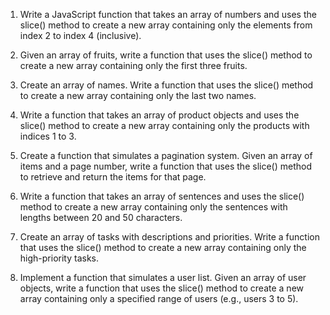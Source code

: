 1. Write a JavaScript function that takes an array of numbers and uses the slice() method to create a new array containing only the elements from index 2 to index 4 (inclusive).

2. Given an array of fruits, write a function that uses the slice() method to create a new array containing only the first three fruits.

3. Create an array of names. Write a function that uses the slice() method to create a new array containing only the last two names.

4. Write a function that takes an array of product objects and uses the slice() method to create a new array containing only the products with indices 1 to 3.

5. Create a function that simulates a pagination system. Given an array of items and a page number, write a function that uses the slice() method to retrieve and return the items for that page.

6. Write a function that takes an array of sentences and uses the slice() method to create a new array containing only the sentences with lengths between 20 and 50 characters.

7. Create an array of tasks with descriptions and priorities. Write a function that uses the slice() method to create a new array containing only the high-priority tasks.

8. Implement a function that simulates a user list. Given an array of user objects, write a function that uses the slice() method to create a new array containing only a specified range of users (e.g., users 3 to 5).